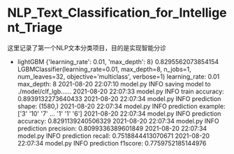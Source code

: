 # NLP_Text_Classification_for_Intelligent_Triage
这里记录了第一个NLP文本分类项目，目的是实现智能分诊


* lightGBM
{'learning_rate': 0.01, 'max_depth': 8} 0.8295562073854154 LGBMClassifier(learning_rate=0.01, max_depth=8, n_jobs=1, num_leaves=32, objective='multiclass', verbose=1)
learning_rate: 0.01
max_depth: 8
2021-08-20 22:07:10 model.py INFO saving model to ./model/clf_lgb......
2021-08-20 22:07:33 model.py INFO train accuracy: 0.8939132273640433
2021-08-20 22:07:34 model.py INFO prediction shape: (1580,)
2021-08-20 22:07:34 model.py INFO prediction example: 
 ['3' '10' '7' ... '1' '1' '6']
2021-08-20 22:07:34 model.py INFO prediction accuracy: 0.8291139240506329
2021-08-20 22:07:34 model.py INFO prediction precision: 0.8099336389601849
2021-08-20 22:07:34 model.py INFO prediction recall: 0.7518844413070671
2021-08-20 22:07:34 model.py INFO prediction f1score: 0.7759752185144976

